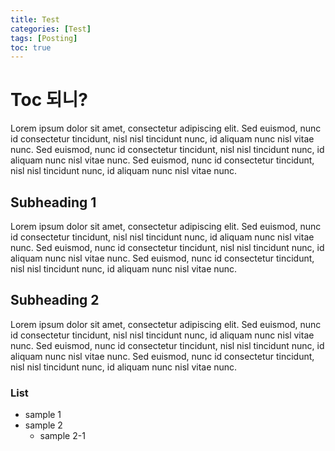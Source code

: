 ```yaml
---
title: Test
categories: [Test]
tags: [Posting]
toc: true
---
```


# Toc 되니?

Lorem ipsum dolor sit amet, consectetur adipiscing elit. Sed euismod, nunc id consectetur tincidunt, nisl nisl tincidunt nunc, id aliquam nunc nisl vitae nunc. Sed euismod, nunc id consectetur tincidunt, nisl nisl tincidunt nunc, id aliquam nunc nisl vitae nunc. Sed euismod, nunc id consectetur tincidunt, nisl nisl tincidunt nunc, id aliquam nunc nisl vitae nunc.

## Subheading 1

Lorem ipsum dolor sit amet, consectetur adipiscing elit. Sed euismod, nunc id consectetur tincidunt, nisl nisl tincidunt nunc, id aliquam nunc nisl vitae nunc. Sed euismod, nunc id consectetur tincidunt, nisl nisl tincidunt nunc, id aliquam nunc nisl vitae nunc. Sed euismod, nunc id consectetur tincidunt, nisl nisl tincidunt nunc, id aliquam nunc nisl vitae nunc.

## Subheading 2

Lorem ipsum dolor sit amet, consectetur adipiscing elit. Sed euismod, nunc id consectetur tincidunt, nisl nisl tincidunt nunc, id aliquam nunc nisl vitae nunc. Sed euismod, nunc id consectetur tincidunt, nisl nisl tincidunt nunc, id aliquam nunc nisl vitae nunc. Sed euismod, nunc id consectetur tincidunt, nisl nisl tincidunt nunc, id aliquam nunc nisl vitae nunc.

### List
- sample 1
- sample 2
    - sample 2-1